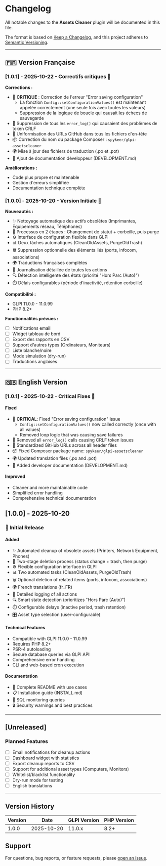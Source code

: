 # Changelog

All notable changes to the **Assets Cleaner** plugin will be documented in this file.

The format is based on [Keep a Changelog](https://keepachangelog.com/en/1.0.0/),
and this project adheres to [Semantic Versioning](https://semver.org/spec/v2.0.0.html).

---

## 🇫🇷 Version Française

### [1.0.1] - 2025-10-22 - Correctifs critiques 🔧

**Corrections :**
- 🐛 **CRITIQUE** : Correction de l'erreur "Error saving configuration"
  - La fonction `Config::setConfigurationValues()` est maintenant appelée correctement (une seule fois avec toutes les valeurs)
  - Suppression de la logique de boucle qui causait les échecs de sauvegarde
- 🧹 Suppression de tous les `error_log()` qui causaient des problèmes de token CRLF
- 🔗 Uniformisation des URLs GitHub dans tous les fichiers d'en-tête
- 📦 Correction du nom du package Composer : `spykeer/glpi-assetscleaner`
- 🌍 Mise à jour des fichiers de traduction (.po et .pot)
- 📝 Ajout de documentation développeur (DEVELOPMENT.md)

**Améliorations :**
- Code plus propre et maintenable
- Gestion d'erreurs simplifiée
- Documentation technique complète

### [1.0.0] - 2025-10-20 - Version Initiale 🎉

**Nouveautés :**
- ✨ Nettoyage automatique des actifs obsolètes (Imprimantes, Équipements réseau, Téléphones)
- 🔄 Processus en 2 étapes : Changement de statut + corbeille, puis purge
- ⚙️ Interface de configuration flexible dans GLPI
- 📊 Deux tâches automatiques (CleanOldAssets, PurgeOldTrash)
- 🗑️ Suppression optionnelle des éléments liés (ports, infocom, associations)
- 🌍 Traductions françaises complètes
- 📝 Journalisation détaillée de toutes les actions
- 🔍 Détection intelligente des états (priorité "Hors Parc (Auto)")
- ⏱️ Délais configurables (période d'inactivité, rétention corbeille)

**Compatibilité :**
- GLPI 11.0.0 - 11.0.99
- PHP 8.2+

**Fonctionnalités prévues :**
- [ ] Notifications email
- [ ] Widget tableau de bord
- [ ] Export des rapports en CSV
- [ ] Support d'autres types (Ordinateurs, Moniteurs)
- [ ] Liste blanche/noire
- [ ] Mode simulation (dry-run)
- [ ] Traductions anglaises

---

## 🇬🇧 English Version

### [1.0.1] - 2025-10-22 - Critical Fixes 🔧

#### Fixed
- 🐛 **CRITICAL**: Fixed "Error saving configuration" issue
  - `Config::setConfigurationValues()` now called correctly (once with all values)
  - Removed loop logic that was causing save failures
- 🧹 Removed all `error_log()` calls causing CRLF token issues
- 🔗 Standardized GitHub URLs across all header files
- 📦 Fixed Composer package name: `spykeer/glpi-assetscleaner`
- 🌍 Updated translation files (.po and .pot)
- 📝 Added developer documentation (DEVELOPMENT.md)

#### Improved
- Cleaner and more maintainable code
- Simplified error handling
- Comprehensive technical documentation

## [1.0.0] - 2025-10-20

### 🎉 Initial Release

#### Added
- ✨ Automated cleanup of obsolete assets (Printers, Network Equipment, Phones)
- 🔄 Two-stage deletion process (status change + trash, then purge)
- ⚙️ Flexible configuration interface in GLPI
- 📊 Two automated tasks (CleanOldAssets, PurgeOldTrash)
- 🗑️ Optional deletion of related items (ports, infocom, associations)
- 🌍 French translations (fr_FR)
- 📝 Detailed logging of all actions
- 🔍 Smart state detection (prioritizes "Hors Parc (Auto)")
- ⏱️ Configurable delays (inactive period, trash retention)
- 🎛️ Asset type selection (user-configurable)

#### Technical Features
- Compatible with GLPI 11.0.0 - 11.0.99
- Requires PHP 8.2+
- PSR-4 autoloading
- Secure database queries via GLPI API
- Comprehensive error handling
- CLI and web-based cron execution

#### Documentation
- 📖 Complete README with use cases
- 📋 Installation guide (INSTALL.md)
- 📝 SQL monitoring queries
- 🔒 Security warnings and best practices

---

## [Unreleased]

### Planned Features
- [ ] Email notifications for cleanup actions
- [ ] Dashboard widget with statistics
- [ ] Export cleanup reports to CSV
- [ ] Support for additional asset types (Computers, Monitors)
- [ ] Whitelist/blacklist functionality
- [ ] Dry-run mode for testing
- [ ] English translations

---

## Version History

| Version | Date | GLPI Version | PHP Version |
|---------|------|--------------|-------------|
| 1.0.0 | 2025-10-20 | 11.0.x | 8.2+ |


## Support

For questions, bug reports, or feature requests, please [open an issue](https://github.com/SpyKeeR/glpi-assetscleaner/issues).
